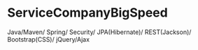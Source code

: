 # ServiceCompanyBigSpeed
Java/Maven/ Spring/ Security/ JPA(Hibernate)/ REST(Jackson)/ Bootstrap(CSS)/ jQuery/Ajax
